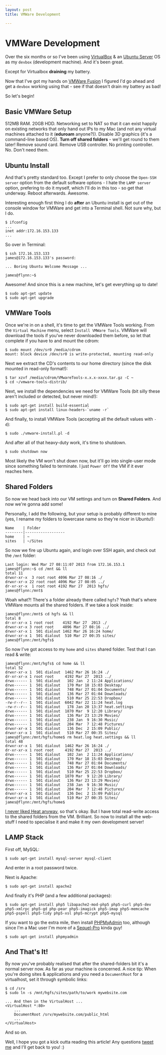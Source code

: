 ```yaml
---
layout: post
title: VMWare Development

---
```


# VMWare Development

Over the six months or so I've been using [VirtualBox][virtualbox] & an [Ubuntu Server][ubuntu] OS as my `devbox` (development machine). And it's been great.

Except for Virtualbox **draining** my battery.

Now that I've got my hands on [VMWare Fusion][vmware] I figured I'd go ahead and get a `devbox` working using that - see if that doesn't drain my battery as bad!

So let's begin!

## Basic VMWare Setup

512MB RAM. 20GB HDD. Networking set to NAT so that it can exist happily on existing networks that only hand out IPs to my Mac (and not any virtual machines attached to it (**eduroam** anyone?)). Disable 3D graphics (it's a command-line based OS). **Turn off shared folders** - we'll get round to them later! Remove sound card. Remove USB controller. No printing controller. No. Don't need them.

## Ubuntu Install

And that's pretty standard too. Except I prefer to only choose the `Open-SSH server` option from the default software options - I hate the `LAMP server` option, prefering to do it myself, which I'll do in this too - so get that underway. Reboot afterwards. Awesome.

Interesting enough first thing I do **after** an Ubuntu install is get out of the console window for VMWare and get into a Terminal shell. Not sure why, but I do.

	$ ifconfig
	...
	inet addr:172.16.153.133
	...

So over in Terminal:

	$ ssh 172.16.153.133
	james@172.16.153.133's password:
	
	... Boring Ubuntu Welcome Message ...
	
	james@flynn:~$ 

Awesome! And since this is a new machine, let's get everything up to date!

	$ sudo apt-get update
	$ sudo apt-get upgrade

## VMWare Tools

Once we're in on a shell, it's time to get the VMWare Tools working. From the `Virtual Machine` menu, select `Install VMWare Tools`. VMWare will download the tools if you've never downloaded them before, so let that complete if you have to and mount the cdrom:

	$ sudo mount /dev/sr0 /media/cdrom
	mount: block device /dev/sr0 is write-protected, mounting read-only

Next we extract the CD's contents to our home directory (since the disk mounted in read-only format!):

	$ tar xzvf /media/cdrom/VMwareTools-x.x.x-xxxx.tar.gz -C ~
	$ cd ~/vmware-tools-distrib/

Next, we install the dependencies we need for VMWare Tools (bit silly these aren't included or detected, but never mind!):

	$ sudo apt-get install build-essential
	$ sudo apt-get install linux-headers-`uname -r`

And finally, to install VMWare Tools (accepting all the default values with `-d`):

	$ sudo ./vmware-install.pl -d

And after all of that heavy-duty work, it's time to shutdown.

	$ sudo shutdown now

Most likely the VM won't shut down now, but it'll go into single-user mode since something failed to terminate. I just `Power Off` the VM if it ever reaches here.

## Shared Folders

So now we head back into our VM settings and turn on **Shared Folders**. And now we're gonna add some!

Personally, I add the following, but your setup is probably different to mine (yes, I rename my folders to lowercase name so they're nicer in Ubuntu!):

	Name    | Folder
	--------|------------------
	home    | ~
	sites   | ~/Sites

So now we fire up Ubuntu again, and login over SSH again, and check out the `/mnt` folder:

	Last login: Wed Mar 27 08:11:07 2013 from 172.16.153.1
	james@flynn:~$ cd /mnt && ll
	total 11
	drwxr-xr-x  3 root root 4096 Mar 27 08:16 ./
	drwxr-xr-x 22 root root 4096 Mar 27 08:05 ../
	dr-xr-xr-x  1 root root 4192 Mar 27  2013 hgfs/
	james@flynn:/mnt$

Woah what?! There's a folder already there called `hgfs`? Yeah that's where VMWare mounts all the shared folders. If we take a look inside:

	james@flynn:/mnt$ cd hgfs && ll
	total 8
	dr-xr-xr-x 1 root root    4192 Mar 27  2013 ./
	drwxr-xr-x 3 root root    4096 Mar 27 08:16 ../
	drwxr-xr-x 1  501 dialout 1462 Mar 26 16:24 home/
	drwxr-xr-x 1  501 dialout  510 Mar 27 00:35 sites/
	james@flynn:/mnt/hgfs$ 

So now I've got access to my `home` and `sites` shared folder. Test that I can read & write:

	james@flynn:/mnt/hgfs$ cd home && ll
	total 52
	drwxr-xr-x 1  501 dialout  1462 Mar 26 16:24 ./
	dr-xr-xr-x 1 root root     4192 Mar 27  2013 ../
	drwx------ 1  501 dialout   102 Jan  2 11:24 Applications/
	drwx------ 1  501 dialout   170 Mar 18 15:03 Desktop/
	drwx------ 1  501 dialout   748 Mar 27 01:04 Documents/
	drwx------ 1  501 dialout   136 Mar 27 01:04 Downloads/
	drwx------ 1  501 dialout   510 Mar 25 22:53 Dropbox/
	-rw-r--r-- 1  501 dialout  6042 Mar 22 11:24 heat.log
	-rw-r--r-- 1  501 dialout   178 Jan 20 13:37 heat.settings
	drwx------ 1  501 dialout  1870 Mar  9 12:20 Library/
	drwx------ 1  501 dialout   136 Mar 23 13:29 Movies/
	drwx------ 1  501 dialout   238 Jan  9 16:30 Music/
	drwx------ 1  501 dialout   204 Mar  7 12:48 Pictures/
	drwxr-xr-x 1  501 dialout   136 Dec  2 15:09 Public/
	drwxr-xr-x 1  501 dialout   510 Mar 27 00:35 Sites/
	james@flynn:/mnt/hgfs/home$ rm heat.log heat.settings && ll
	total 48
	drwxr-xr-x 1  501 dialout  1462 Mar 26 16:24 ./
	dr-xr-xr-x 1 root root     4192 Mar 27  2013 ../
	drwx------ 1  501 dialout   102 Jan  2 11:24 Applications/
	drwx------ 1  501 dialout   170 Mar 18 15:03 Desktop/
	drwx------ 1  501 dialout   748 Mar 27 01:04 Documents/
	drwx------ 1  501 dialout   136 Mar 27 01:04 Downloads/
	drwx------ 1  501 dialout   510 Mar 25 22:53 Dropbox/
	drwx------ 1  501 dialout  1870 Mar  9 12:20 Library/
	drwx------ 1  501 dialout   136 Mar 23 13:29 Movies/
	drwx------ 1  501 dialout   238 Jan  9 16:30 Music/
	drwx------ 1  501 dialout   204 Mar  7 12:48 Pictures/
	drwxr-xr-x 1  501 dialout   136 Dec  2 15:09 Public/
	drwxr-xr-x 1  501 dialout   510 Mar 27 00:35 Sites/
	james@flynn:/mnt/hgfs/home$ 

[I never liked Heat anyway][heat], so that's okay. But I have total read-write access to the shared folders from the VM. Brilliant. So now to install all the web-stuff I need to specialise it and make it my own development server!

## LAMP Stack

First off, MySQL:

	$ sudo apt-get install mysql-server mysql-client

And enter in a root password twice.

Next is Apache:

	$ sudo apt-get install apache2

And finally it's PHP (and a few additional packages):

	$ sudo apt-get install php5 libapache2-mod-php5 php5-curl php5-dev php5-xmlrpc php5-gd php-pear php5-imagick php5-imap php5-memcache php5-pspell php5-tidy php5-xsl php5-mcrypt php5-mysql

If you want to go the extra mile, then install [PHPMyAdmin][phpmyadmin] too, although since I'm a Mac user I'm more of a [Sequel-Pro][sequel-pro] kinda guy!

	$ sudo apt-get install phpmyadmin

## And That's It!

By now you've probably realised that after the shared-folders bit it's a normal server now. As far as your machine is concerned. A nice tip: When you're doing sites & applications and you need a `DocumentRoot` for a virtualhost, set it through symbolic links:

	$ cd /srv
	$ sudo ln -s /mnt/hgfs/sites/path/to/work mywebsite.com
	
	... And then in the VirtualHost ...
	<VirtualHost *:80>
		...
		DocumentRoot /srv/mywebsite.com/public_html
		...
	</VirtualHost>

And so on.

Well, I hope you got a kick outta reading this article! Any questions [tweet me][tweet] and I'll get back to you! :)

[heat]: http://code.withportals.com/2013/02/if-you-cant-stand-the-heat
[phpmyadmin]: http://www.phpmyadmin.net
[sequel-pro]: http://www.sequelpro.com
[tweet]: http://twitter.com/jdrydn
[ubuntu]: http://www.ubuntu.com/business/server
[vmware]: http://www.vmware.com/products/fusion
[virtualbox]: https://www.virtualbox.org